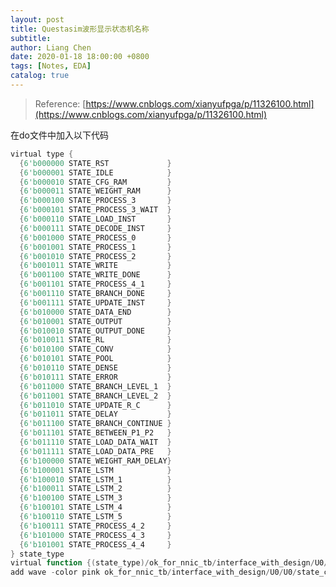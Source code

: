 ```yaml
---
layout: post
title: Questasim波形显示状态机名称
subtitle:
author: Liang Chen
date: 2020-01-18 18:00:00 +0800
tags: [Notes, EDA]
catalog: true
---
```


<head>
    <script src="https://cdn.mathjax.org/mathjax/latest/MathJax.js?config=TeX-AMS-MML_HTMLorMML" type="text/javascript"></script>
    <script type="text/x-mathjax-config">
        MathJax.Hub.Config({
            tex2jax: {
            skipTags: ['script', 'noscript', 'style', 'textarea', 'pre'],
            inlineMath: [['$','$']]
            }
        });
    </script>
</head>

> Reference: [https://www.cnblogs.com/xianyufpga/p/11326100.html](https://www.cnblogs.com/xianyufpga/p/11326100.html)

在do文件中加入以下代码

```verilog
virtual type {
  {6'b000000 STATE_RST             }
  {6'b000001 STATE_IDLE            }
  {6'b000010 STATE_CFG_RAM         }
  {6'b000011 STATE_WEIGHT_RAM      }
  {6'b000100 STATE_PROCESS_3       }
  {6'b000101 STATE_PROCESS_3_WAIT  }
  {6'b000110 STATE_LOAD_INST       }                                                                                                                                                       
  {6'b000111 STATE_DECODE_INST     }
  {6'b001000 STATE_PROCESS_0       }
  {6'b001001 STATE_PROCESS_1       }
  {6'b001010 STATE_PROCESS_2       }
  {6'b001011 STATE_WRITE           }
  {6'b001100 STATE_WRITE_DONE      }
  {6'b001101 STATE_PROCESS_4_1     }
  {6'b001110 STATE_BRANCH_DONE     }
  {6'b001111 STATE_UPDATE_INST     }
  {6'b010000 STATE_DATA_END        }
  {6'b010001 STATE_OUTPUT          }
  {6'b010010 STATE_OUTPUT_DONE     }
  {6'b010011 STATE_RL              }
  {6'b010100 STATE_CONV            }
  {6'b010101 STATE_POOL            }
  {6'b010110 STATE_DENSE           }
  {6'b010111 STATE_ERROR           }
  {6'b011000 STATE_BRANCH_LEVEL_1  }
  {6'b011001 STATE_BRANCH_LEVEL_2  }
  {6'b011010 STATE_UPDATE_R_C      }
  {6'b011011 STATE_DELAY           }
  {6'b011100 STATE_BRANCH_CONTINUE }
  {6'b011101 STATE_BETWEEN_P1_P2   }
  {6'b011110 STATE_LOAD_DATA_WAIT  }
  {6'b011111 STATE_LOAD_DATA_PRE   }
  {6'b100000 STATE_WEIGHT_RAM_DELAY}
  {6'b100001 STATE_LSTM            }
  {6'b100010 STATE_LSTM_1          }
  {6'b100011 STATE_LSTM_2          }
  {6'b100100 STATE_LSTM_3          }
  {6'b100101 STATE_LSTM_4          }
  {6'b100110 STATE_LSTM_5          }
  {6'b100111 STATE_PROCESS_4_2     }
  {6'b101000 STATE_PROCESS_4_3     }
  {6'b101001 STATE_PROCESS_4_4     }
} state_type
virtual function {(state_type)/ok_for_nnic_tb/interface_with_design/U0/U0/state_ctrl} state_ctrl_display
add wave -color pink ok_for_nnic_tb/interface_with_design/U0/U0/state_ctrl_display
```

